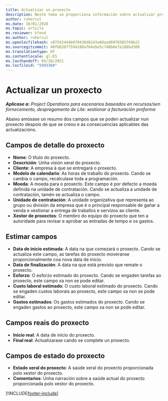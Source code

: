 ```yaml
---
title: Actualizar un proxecto
description: Neste tema se proporciona información sobre actualizar proxectos en Project Operations.
author: ruhercul
ms.date: 10/01/2020
ms.topic: article
ms.reviewer: kfend
ms.author: ruhercul
ms.openlocfilehash: c07542444b970430d8143a60aad6970305769b22
ms.sourcegitcommit: 40f68387f594180af64a5e5c748b6efa188bd300
ms.translationtype: HT
ms.contentlocale: gl-ES
ms.lasthandoff: 05/10/2021
ms.locfileid: "5993369"
---
```

# <a name="update-a-project"></a>Actualizar un proxecto

_**Aplícase a:** Project Operations para escenarios baseados en recursos/sen fornecemento, despregamento de Lite: xestionar a facturación proforma_

Abaixo amósase un resumo dos campos que se poden actualizar nun proxecto despois de que se creou e as consecuencias aplicables das actualizacións.

## <a name="project-detail-fields"></a>Campos de detalle do proxecto

- **Nome**: O título do proxecto.
- **Descrición**: Unha visión xeral do proxecto.
- **Cliente**: A empresa á que se entregará o proxecto.
- **Modelo de calendario**: As horas de traballo do proxecto. Cando se cambia o campo, recalculase toda a programación.
- **Moeda**: A moeda para o proxecto. Este campo é por defecto a moeda definida na unidade de contratación. Cando se actualiza a unidade de contratación, tamén se actualiza o campo.
- **Unidade de contratación**: A unidade organizativa que representa ao grupo ou división da empresa que é o principal responsable de gañar a venda e xestionar a entrega de traballos e servizos ao cliente. 
- **Xestor de proxectos**: O membro do equipo do proxecto que ten a autoridade para revisar e aprobar as entradas de tempo e os gastos.

## <a name="estimate-fields"></a>Estimar campos

- **Data de inicio estimada**: A data na que comezará o proxecto. Cando se actualiza este campo, as tarefas do proxecto moveranse proporcionalmente coa nova data de inicio.
- **Data de finalización**: A data na que está previsto que remate o proxecto.
- **Esforzo**: O esforzo estimado do proxecto. Cando se engaden tarefas ao proxecto, este campo xa non se pode editar.
- **Custo laboral estimado**: O custo laboral estimado do proxecto. Cando se engaden custos laborais ao proxecto, este campo xa non se pode editar.
- **Gastos estimados**: Os gastos estimados do proxecto. Cando se engaden gastos ao proxecto, este campo xa non se pode editar.

## <a name="project-actual-fields"></a>Campos reais do proxecto
- **Inicio real**: A data de inicio do proxecto.
- **Final real**: Actualizarase cando se complete un proxecto.

## <a name="project-status-fields"></a>Campos de estado do proxecto

- **Estado xeral do proxecto**: A saúde xeral do proxecto proporcionada polo xestor do proxecto.
- **Comentarios**: Unha narración sobre a saúde actual do proxecto proporcionada polo xestor do proxecto.



[!INCLUDE[footer-include](../includes/footer-banner.md)]